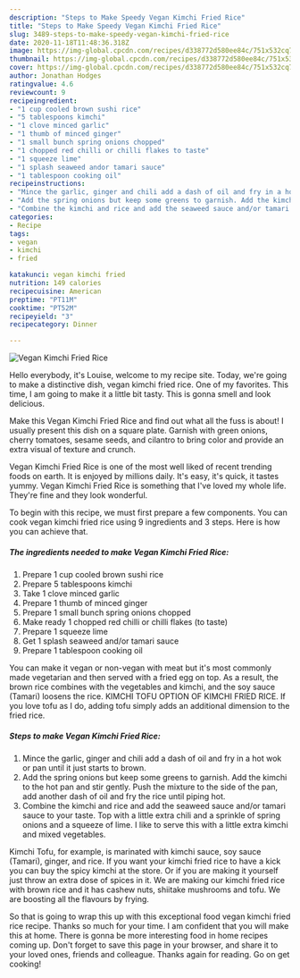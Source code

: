 ```yaml
---
description: "Steps to Make Speedy Vegan Kimchi Fried Rice"
title: "Steps to Make Speedy Vegan Kimchi Fried Rice"
slug: 3489-steps-to-make-speedy-vegan-kimchi-fried-rice
date: 2020-11-18T11:48:36.318Z
image: https://img-global.cpcdn.com/recipes/d338772d580ee84c/751x532cq70/vegan-kimchi-fried-rice-recipe-main-photo.jpg
thumbnail: https://img-global.cpcdn.com/recipes/d338772d580ee84c/751x532cq70/vegan-kimchi-fried-rice-recipe-main-photo.jpg
cover: https://img-global.cpcdn.com/recipes/d338772d580ee84c/751x532cq70/vegan-kimchi-fried-rice-recipe-main-photo.jpg
author: Jonathan Hodges
ratingvalue: 4.6
reviewcount: 9
recipeingredient:
- "1 cup cooled brown sushi rice"
- "5 tablespoons kimchi"
- "1 clove minced garlic"
- "1 thumb of minced ginger"
- "1 small bunch spring onions chopped"
- "1 chopped red chilli or chilli flakes to taste"
- "1 squeeze lime"
- "1 splash seaweed andor tamari sauce"
- "1 tablespoon cooking oil"
recipeinstructions:
- "Mince the garlic, ginger and chili add a dash of oil and fry in a hot wok or pan until it just starts to brown."
- "Add the spring onions but keep some greens to garnish. Add the kimchi to the hot pan and stir gently. Push the mixture to the side of the pan, add another dash of oil and fry the rice until piping hot."
- "Combine the kimchi and rice and add the seaweed sauce and/or tamari sauce to your taste. Top with a little extra chili and a sprinkle of spring onions and a squeeze of lime. I like to serve this with a little extra kimchi and mixed vegetables."
categories:
- Recipe
tags:
- vegan
- kimchi
- fried

katakunci: vegan kimchi fried 
nutrition: 149 calories
recipecuisine: American
preptime: "PT11M"
cooktime: "PT52M"
recipeyield: "3"
recipecategory: Dinner

---
```



![Vegan Kimchi Fried Rice](https://img-global.cpcdn.com/recipes/d338772d580ee84c/751x532cq70/vegan-kimchi-fried-rice-recipe-main-photo.jpg)

Hello everybody, it's Louise, welcome to my recipe site. Today, we're going to make a distinctive dish, vegan kimchi fried rice. One of my favorites. This time, I am going to make it a little bit tasty. This is gonna smell and look delicious.

Make this Vegan Kimchi Fried Rice and find out what all the fuss is about! I usually present this dish on a square plate. Garnish with green onions, cherry tomatoes, sesame seeds, and cilantro to bring color and provide an extra visual of texture and crunch.

Vegan Kimchi Fried Rice is one of the most well liked of recent trending foods on earth. It is enjoyed by millions daily. It's easy, it's quick, it tastes yummy. Vegan Kimchi Fried Rice is something that I've loved my whole life. They're fine and they look wonderful.


To begin with this recipe, we must first prepare a few components. You can cook vegan kimchi fried rice using 9 ingredients and 3 steps. Here is how you can achieve that.

<!--inarticleads1-->

##### The ingredients needed to make Vegan Kimchi Fried Rice:

1. Prepare 1 cup cooled brown sushi rice
1. Prepare 5 tablespoons kimchi
1. Take 1 clove minced garlic
1. Prepare 1 thumb of minced ginger
1. Prepare 1 small bunch spring onions chopped
1. Make ready 1 chopped red chilli or chilli flakes (to taste)
1. Prepare 1 squeeze lime
1. Get 1 splash seaweed and/or tamari sauce
1. Prepare 1 tablespoon cooking oil


You can make it vegan or non-vegan with meat but it&#39;s most commonly made vegetarian and then served with a fried egg on top. As a result, the brown rice combines with the vegetables and kimchi, and the soy sauce (Tamari) loosens the rice. KIMCHI TOFU OPTION OF KIMCHI FRIED RICE. If you love tofu as I do, adding tofu simply adds an additional dimension to the fried rice. 

<!--inarticleads2-->

##### Steps to make Vegan Kimchi Fried Rice:

1. Mince the garlic, ginger and chili add a dash of oil and fry in a hot wok or pan until it just starts to brown.
1. Add the spring onions but keep some greens to garnish. Add the kimchi to the hot pan and stir gently. Push the mixture to the side of the pan, add another dash of oil and fry the rice until piping hot.
1. Combine the kimchi and rice and add the seaweed sauce and/or tamari sauce to your taste. Top with a little extra chili and a sprinkle of spring onions and a squeeze of lime. I like to serve this with a little extra kimchi and mixed vegetables.


Kimchi Tofu, for example, is marinated with kimchi sauce, soy sauce (Tamari), ginger, and rice. If you want your kimchi fried rice to have a kick you can buy the spicy kimchi at the store. Or if you are making it yourself just throw an extra dose of spices in it. We are making our kimchi fried rice with brown rice and it has cashew nuts, shiitake mushrooms and tofu. We are boosting all the flavours by frying. 

So that is going to wrap this up with this exceptional food vegan kimchi fried rice recipe. Thanks so much for your time. I am confident that you will make this at home. There is gonna be more interesting food in home recipes coming up. Don't forget to save this page in your browser, and share it to your loved ones, friends and colleague. Thanks again for reading. Go on get cooking!
